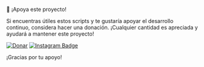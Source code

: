 💖 ¡Apoya este proyecto!

Si encuentras útiles estos scripts y te gustaría apoyar el desarrollo continuo, considera hacer una donación. ¡Cualquier cantidad es apreciada y ayudará a mantener este proyecto!

[![Donar](https://img.shields.io/badge/Donar-PayPal-blue)](https://www.paypal.com/donate?hosted_button_id=@XavierSosaDG)   [![Instagram Badge](https://img.shields.io/badge/Instagram-%40xavier.ctrl-red?style=flat-square&logo=instagram)](https://www.instagram.com/xavier.ctrl/)



¡Gracias por tu apoyo!
